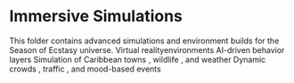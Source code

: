 # Immersive Simulations
This folder contains advanced simulations and environment builds for the Season of Ecstasy universe.
Virtual realityenvironments
AI-driven behavior layers
Simulation of Caribbean towns , wildlife , and weather
Dynamic crowds , traffic , and mood-based events
